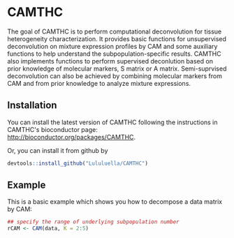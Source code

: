 # CAMTHC

The goal of CAMTHC is to perform computational deconvolution for tissue heterogeneity characterization. It provides basic functions for unsupervised deconvolution on mixture expression profiles by CAM and some auxiliary functions to help understand the subpopulation-specific results. CAMTHC also implements functions to perform supervised deconlution based on prior knowledge of molecular markers, S matrix or A matrix. Semi-suprvised deconvolution can also be achieved by combining molecular markers from CAM and from prior knowledge to analyze mixture expressions.

## Installation

You can install the latest version of CAMTHC following the instructions in CAMTHC's bioconductor page: http://bioconductor.org/packages/CAMTHC.

Or, you can install it from github by

``` r
devtools::install_github("Lululuella/CAMTHC")
```

## Example

This is a basic example which shows you how to decompose a data matrix by CAM:

``` r
## specify the range of underlying subpopulation number
rCAM <- CAM(data, K = 2:5)
```


